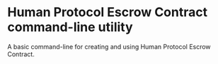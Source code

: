 # Human Protocol Escrow Contract command-line utility

A basic command-line for creating and using Human Protocol Escrow Contract.
